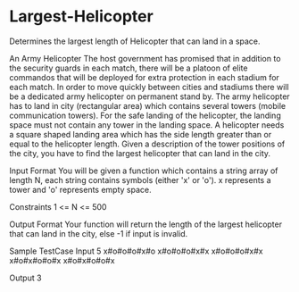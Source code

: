 # Largest-Helicopter
Determines the largest length of Helicopter that can land in a space.


An Army Helicopter 
  The host government has promised that in addition to the security guards in each match, there will be a platoon of elite commandos that
will be deployed for extra protection in each stadium for each match. In order to move quickly between cities and stadiums there will be
a dedicated army helicopter on permanent stand by.
  The army helicopter has to land in city (rectangular area) which contains several towers (mobile communication towers). For the safe
landing of the helicopter, the landing space must not contain any tower in the landing space. A helicopter needs a square shaped landing
area which has the side length greater than or equal to the helicopter length. Given a description of the tower positions of the city,
you have to find the largest helicopter that can land in the city.

Input Format
You will be given a function which contains a string array of length N, each string contains symbols (either 'x' or 'o'). x represents
a tower and 'o' represents empty space.

Constraints
1 <= N <= 500

Output Format
Your function will return the length of the largest helicopter that can land in the city, else -1 if input is invalid.

Sample TestCase
Input
5
x#o#o#o#x#o
x#o#o#o#x#x
x#o#o#o#x#x
x#o#x#o#o#x
x#o#x#o#o#x

Output
3
